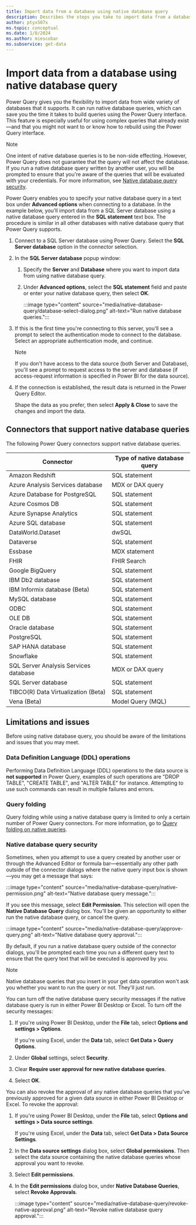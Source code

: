 ```yaml
---
title: Import data from a database using native database query
description: Describes the steps you take to import data from a database using a native database query
author: ptyx507x
ms.topic: conceptual
ms.date: 1/8/2024
ms.author: miescobar
ms.subservice: get-data
---
```


# Import data from a database using native database query

Power Query gives you the flexibility to import data from wide variety of databases that it supports. It can run native database queries, which can save you the time it takes to build queries using the Power Query interface. This feature is especially useful for using complex queries that already exist&mdash;and that you might not want to or know how to rebuild using the Power Query interface.

> [!NOTE]
> One intent of native database queries is to be non-side effecting. However, Power Query does not guarantee that the query will not affect the database. If you run a native database query written by another user, you will be prompted to ensure that you're aware of the queries that will be evaluated with your credentials. For more information, see [Native database query security](#native-database-query-security).

Power Query enables you to specify your native database query in a text box under **Advanced options** when connecting to a database. In the example below, you'll import data from a SQL Server database using a native database query entered in the **SQL statement** text box. The procedure is similar in all other databases with native database query that Power Query supports.

1. Connect to a SQL Server database using Power Query. Select the **SQL Server database** option in the connector selection.

2. In the **SQL Server database** popup window:

   1. Specify the **Server** and **Database** where you want to import data from using native database query.

   2. Under **Advanced options**, select the **SQL statement** field and paste or enter your native database query, then select **OK**.

      :::image type="content" source="media/native-database-query/database-select-dialog.png" alt-text="Run native database queries.":::

3. If this is the first time you're connecting to this server, you'll see a prompt to select the authentication mode to connect to the database. Select an appropriate authentication mode, and continue.

   > [!NOTE]
   > If you don't have access to the data source (both Server and Database), you'll see a prompt to request access to the server and database (if access-request information is specified in Power BI for the data source). 

4. If the connection is established, the result data is returned in the Power Query Editor.

   Shape the data as you prefer, then select **Apply & Close** to save the changes and import the data.

## Connectors that support native database queries

The following Power Query connectors support native database queries.

| Connector | Type of native database query
| --- | --- |
| Amazon Redshift | SQL statement |
| Azure Analysis Services database | MDX or DAX query |
| Azure Database for PostgreSQL | SQL statement |
| Azure Cosmos DB | SQL statement |
| Azure Synapse Analytics | SQL statement |
| Azure SQL database | SQL statement |
| DataWorld.Dataset | dwSQL |
| Dataverse | SQL statement |
| Essbase | MDX statement |
| FHIR | FHIR Search |
| Google BigQuery | SQL statement |
| IBM Db2 database | SQL statement |
| IBM Informix database (Beta) | SQL statement |
| MySQL database | SQL statement |
| ODBC | SQL statement |
| OLE DB | SQL statement |
| Oracle database | SQL statement |
| PostgreSQL | SQL statement |
| SAP HANA database | SQL statement |
| Snowflake | SQL statement |
| SQL Server Analysis Services database | MDX or DAX query |
| SQL Server database | SQL statement |
| TIBCO(R) Data Virtualization (Beta) | SQL statement |
| Vena (Beta) | Model Query (MQL) |

## Limitations and issues

Before using native database query, you should be aware of the limitations and issues that you may meet.

### Data Definition Language (DDL) operations

Performing Data Definition Language (DDL) operations to the data source is **not supported** in Power Query, examples of such operations are "DROP TABLE", "CREATE TABLE", and "ALTER TABLE" for instance. Attempting to use such commands can result in multiple failures and errors.

### Query folding

Query folding while using a native database query is limited to only a certain number of Power Query connectors. For more information, go to [Query folding on native queries]( /power-query/native-query-folding).

### Native database query security

Sometimes, when you attempt to use a query created by another user or through the Advanced Editor or formula bar&mdash;essentially any other path outside of the connector dialogs where the native query input box is shown&mdash;you may get a message that says:

:::image type="content" source="media/native-database-query/native-permission.png" alt-text="Native database query message.":::

If you see this message, select **Edit Permission**. This selection will open the **Native Database Query** dialog box. You'll be given an opportunity to either run the native database query, or cancel the query.

:::image type="content" source="media/native-database-query/approve-query.png" alt-text="Native database query approval.":::

By default, if you run a native database query outside of the connector dialogs, you'll be prompted each time you run a different query text to ensure that the query text that will be executed is approved by you.

> [!NOTE]
> Native database queries that you insert in your get data operation won't ask you whether you want to run the query or not. They'll just run.

You can turn off the native database query security messages if the native database query is run in either Power BI Desktop or Excel. To turn off the security messages:

1. If you're using Power BI Desktop, under the **File** tab, select **Options and settings > Options**. 

   If you're using Excel, under the **Data** tab, select **Get Data > Query Options**.

2. Under **Global** settings, select **Security**.

3. Clear **Require user approval for new native database queries**.

4. Select **OK**.

You can also revoke the approval of any native database queries that you've previously approved for a given data source in either Power BI Desktop or Excel. To revoke the approval:

1. If you're using Power BI Desktop, under the **File** tab, select **Options and settings > Data source settings**.

   If you're using Excel, under the **Data** tab, select **Get Data > Data Source Settings**.

2. In the **Data source settings** dialog box, select **Global permissions**. Then select the data source containing the native database queries whose approval you want to revoke.

3. Select **Edit permissions**.

4. In the **Edit permissions** dialog box, under **Native Database Queries**, select **Revoke Approvals**.

   :::image type="content" source="media/native-database-query/revoke-native-approval.png" alt-text="Revoke native database query approval.":::
